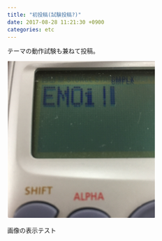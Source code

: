 ```yaml
---
title: "初投稿(試験投稿?)"
date: 2017-08-28 11:21:30 +0900
categories: etc
---
```

テーマの動作試験も兼ねて投稿。

![EM0i!](/asset/images/test.png "EM0i!")

画像の表示テスト
